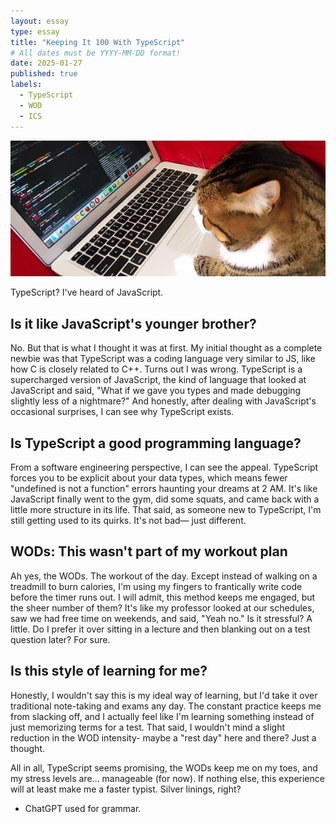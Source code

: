 ```yaml
---
layout: essay
type: essay
title: "Keeping It 100 With TypeScript"
# All dates must be YYYY-MM-DD format!
date: 2025-01-27
published: true
labels:
  - TypeScript
  - WOD
  - ICS
---
```


<img class="img-fluid" src="../img/cat-coding.jpg">

TypeScript? I've heard of JavaScript.

## Is it like JavaScript's younger brother?

No. But that is what I thought it was at first. My initial thought as a complete newbie was that TypeScript was a coding language very similar to JS, like how C is closely related to C++. Turns out I was wrong. TypeScript is a supercharged version of JavaScript, the kind of language that looked at JavaScript and said, "What if we gave you types and made debugging slightly less of a nightmare?" And honestly, after dealing with JavaScript's occasional surprises, I can see why TypeScript exists.

## Is TypeScript a good programming language?

From a software engineering perspective, I can see the appeal. TypeScript forces you to be explicit about your data types, which means fewer "undefined is not a function" errors haunting your dreams at 2 AM. It's like JavaScript finally went to the gym, did some squats, and came back with a little more structure in its life. That said, as someone new to TypeScript, I'm still getting used to its quirks. It's not bad— just different.

## WODs: This wasn't part of my workout plan

Ah yes, the WODs. The workout of the day. Except instead of walking on a treadmill to burn calories, I'm using my fingers to frantically write code before the timer runs out. I will admit, this method keeps me engaged, but the sheer number of them? It's like my professor looked at our schedules, saw we had free time on weekends, and said, "Yeah no." Is it stressful? A little. Do I prefer it over sitting in a lecture and then blanking out on a test question later? For sure.

## Is this style of learning for me?

Honestly, I wouldn't say this is my ideal way of learning, but I'd take it over traditional note-taking and exams any day. The constant practice keeps me from slacking off, and I actually feel like I'm learning something instead of just memorizing terms for a test. That said, I wouldn't mind a slight reduction in the WOD intensity- maybe a "rest day" here and there? Just a thought.

All in all, TypeScript seems promising, the WODs keep me on my toes, and my stress levels are... manageable (for now). If nothing else, this experience will at least make me a faster typist. Silver linings, right?

* ChatGPT used for grammar.
